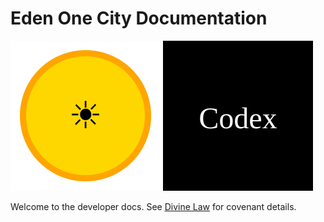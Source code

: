 # Eden One City Documentation

![Solar Khan Sigil](solar-khan-sigil.svg)
![Codex Watermark](codex-watermark.svg)

Welcome to the developer docs. See [Divine Law](COVENANT.md) for covenant details.
